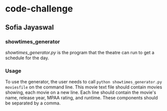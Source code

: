 # code-challenge
## Sofia Jayaswal

### showtimes_generator
*showtimes_generator.py* is the program that the theatre can run to get a schedule for the day. 

### Usage
To use the generator, the user needs to call `python showtimes_generator.py moviesfile` on the command line. This movie
text file should contain movies showing, each movie on a new line. Each line should contain the movie's name, release year, 
MPAA rating, and runtime. These components should be separated by a comma. 
